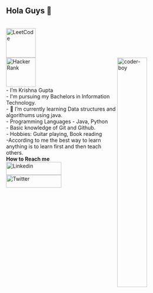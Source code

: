 
## Hola Guys 👋



<!DOCTYPE html>
<html>
   <head>
   </head>
   <body>
      <br>
      <a href="https://leetcode.com/kg18960/">
         <img alt="LeetCode" src="https://upload.wikimedia.org/wikipedia/commons/1/19/LeetCode_logo_black.png"
         width=80" height="80">
      </a>
   </body>
</html>

<!DOCTYPE html>
<html>
   <head>
   </head>
   <body>
      <br>
      <a href="https://www.hackerrank.com/kg18960">
         <img alt="Hacker Rank" src="https://3.bp.blogspot.com/-k0B7v3UzmI4/WjAb0cPFiPI/AAAAAAAAGcU/NTaIBhxB6wAYZv3K2PQkq1sp5DhSbLYlQCLcBGAs/s1600/HackerRank1.png"
         width=80" height="80">
      </a>
   </body>
</html>

                              
<img src="./1_IRFhWNqusUWbTsB1hQXhrQ.gif" alt="coder-boy" width="40%" height="40%" align="right">
</br>
- I’m Krishna Gupta</br> 
- I'm pursuing my Bachelors in Information Technology.</br>
- 🌱 I’m currently learning Data structures and algorithums using java.</br>
- Programming Languages - Java, Python </br>
- Basic knowledge of Git and Github.</br>
- Hobbies: Guitar playing, Book reading</br>
-According to me the best way to learn anything is to learn first and then teach others.</br>
<b> How to Reach me</b>
<!DOCTYPE html>
<html>
   <head>
   </head>
   <body>
      <br>
      <a href= "https://www.linkedin.com/in/krishna-gupta-b4327920a/">
         <img alt="Linkedin" src="https://img.shields.io/badge/linkedin-%230077B5.svg?&style=for-the-badge&logo=linkedin&logoColor=white"
         width=150" height="35">
      </a>
   </body>
</html>


<!DOCTYPE html>
<html>
   <head>
   </head>
   <body>
      <br>
      <a href="https://twitter.com/Krishna40746542">
         <img alt="Twitter" src="https://img.shields.io/badge/twitter-%231DA1F2.svg?&style=for-the-badge&logo=twitter&logoColor=white"
         width=150" height="35">
      </a>
   </body>
</html>
